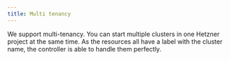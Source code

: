 ```yaml
---
title: Multi tenancy
---
```


We support multi-tenancy. You can start multiple clusters in one Hetzner project at the same time. As the resources all have a label with the cluster name, the controller is able to handle them perfectly.
